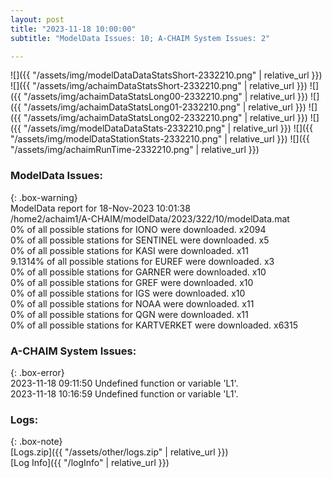 ```yaml
---
layout: post
title: "2023-11-18 10:00:00"
subtitle: "ModelData Issues: 10; A-CHAIM System Issues: 2"

---
```


![]({{ "/assets/img/modelDataDataStatsShort-2332210.png" | relative_url }})
![]({{ "/assets/img/achaimDataStatsShort-2332210.png" | relative_url }})
![]({{ "/assets/img/achaimDataStatsLong00-2332210.png" | relative_url }})
![]({{ "/assets/img/achaimDataStatsLong01-2332210.png" | relative_url }})
![]({{ "/assets/img/achaimDataStatsLong02-2332210.png" | relative_url }})
![]({{ "/assets/img/modelDataDataStats-2332210.png" | relative_url }})
![]({{ "/assets/img/modelDataStationStats-2332210.png" | relative_url }})
![]({{ "/assets/img/achaimRunTime-2332210.png" | relative_url }})


### ModelData Issues:  
  
{: .box-warning}  
 ModelData report for 18-Nov-2023 10:01:38   
 /home2/achaim1/A-CHAIM/modelData/2023/322/10/modelData.mat   
 0% of all possible stations for IONO were downloaded. x2094   
 0% of all possible stations for SENTINEL were downloaded. x5   
 0% of all possible stations for KASI were downloaded. x11   
 9.1314% of all possible stations for EUREF were downloaded. x3   
 0% of all possible stations for GARNER were downloaded. x10   
 0% of all possible stations for GREF were downloaded. x10   
 0% of all possible stations for IGS were downloaded. x10   
 0% of all possible stations for NOAA were downloaded. x11   
 0% of all possible stations for QGN were downloaded. x11   
 0% of all possible stations for KARTVERKET were downloaded. x6315   
  
### A-CHAIM System Issues:  
  
{: .box-error}  
2023-11-18 09:11:50 Undefined function or variable 'L1'.  
2023-11-18 10:16:59 Undefined function or variable 'L1'.  

### Logs:  
  
{: .box-note}  
[Logs.zip]({{ "/assets/other/logs.zip" | relative_url }})  
[Log Info]({{ "/logInfo" | relative_url }})  
